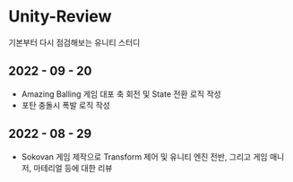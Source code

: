 # Unity-Review
기본부터 다시 점검해보는 유니티 스터디

## 2022 - 09 - 20

- Amazing Balling 게임 대포 축 회전 및 State 전환 로직 작성
- 포탄 충돌시 폭발 로직 작성

## 2022 - 08 - 29

- Sokovan 게임 제작으로 Transform 제어 및 유니티 엔진 전반, 그리고 게임 매니저, 마테리얼 등에 대한 리뷰
